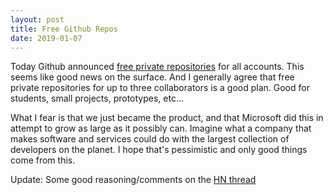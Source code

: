 ```yaml
---
layout: post
title: Free Github Repos
date: 2019-01-07
---
```


Today Github announced [free private repositories](https://blog.github.com/2019-01-07-new-year-new-github/) for all accounts. This seems like good news on the surface. And I generally agree that free private repositories for up to three collaborators is a good plan. Good for students, small projects, prototypes, etc...


What I fear is that we just became the product, and that Microsoft did this in attempt to grow as large as it possibly can. Imagine what a company that makes software and services could do with the largest collection of developers on the planet. I hope that's pessimistic and only good things come from this.

Update: Some good reasoning/comments on the [HN thread](https://news.ycombinator.com/item?id=18848517)
